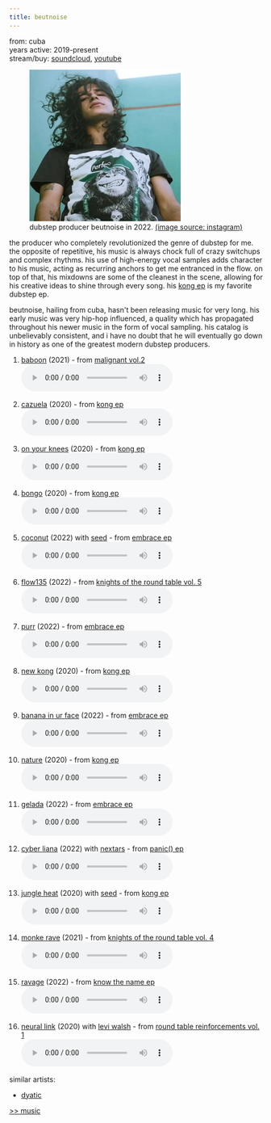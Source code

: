 ```yaml
---
title: beutnoise
---
```

<meta name="robots" content="noindex, nofollow, noarchive">

from: cuba<br>
years active: 2019-present<br>
stream/buy: [soundcloud](https://soundcloud.com/beutnoise), [youtube](https://www.youtube.com/channel/UC6f1dUhkKO0Nfz3X3Fdr09A)

<figure>
  <img id="beutnoise" src="/images/music/artistimg/beutnoise.png" width="300" height="300" margin-left="20px">
  <figcaption text-align="center">dubstep producer beutnoise in 2022. <a href="https://www.instagram.com/p/CbkwRBcOCQj">(image source: instagram)</a></figcaption>
</figure>

the producer who completely revolutionized the genre of dubstep for me. the opposite of repetitive, his music is always chock full of crazy switchups and complex rhythms. his use of high-energy vocal samples adds character to his music, acting as recurring anchors to get me entranced in the flow. on top of that, his mixdowns are some of the cleanest in the scene, allowing for his creative ideas to shine through every song. his [kong ep](https://soundcloud.com/beutnoise/sets/beutnoise-kong-ep-out-on) is my favorite dubstep ep.

beutnoise, hailing from cuba, hasn't been releasing music for very long. his early music was very hip-hop influenced, a quality which has propagated throughout his newer music in the form of vocal sampling. his catalog is unbelievably consistent, and i have no doubt that he will eventually go down in history as one of the greatest modern dubstep producers.

1. [baboon](https://soundcloud.com/malignant_music/beutnoise-baboon) (2021) - from [malignant vol.2](https://soundcloud.com/malignant_music/sets/malignant-vol2)<br>
<audio controls src="/images/music/beutnoise_baboon.mp3"></audio>

2. [cazuela](https://soundcloud.com/discipleroundtable/cazuela) (2020) - from [kong ep](https://soundcloud.com/beutnoise/sets/beutnoise-kong-ep-out-on)<br>
<audio controls src="/images/music/beutnoise_cazuela.mp3"></audio>

3. [on your knees](https://soundcloud.com/discipleroundtable/onyourknees) (2020) - from [kong ep](https://soundcloud.com/beutnoise/sets/beutnoise-kong-ep-out-on)<br>
<audio controls src="/images/music/beutnoise_onyourknees.mp3"></audio>

4. [bongo](https://soundcloud.com/discipleroundtable/bongo) (2020) - from [kong ep](https://soundcloud.com/beutnoise/sets/beutnoise-kong-ep-out-on)<br>
<audio controls src="/images/music/beutnoise_bongo.mp3"></audio>

5. [coconut](https://soundcloud.com/discipleroundtable/coconut) (2022) with [seed](https://soundcloud.com/seeddubz) - from [embrace ep](https://soundcloud.com/discipleroundtable/sets/embraceep)<br>
<audio controls src="/images/music/beutnoise_coconut.mp3"></audio>

6. [flow135](https://soundcloud.com/discipleroundtable/flow135) (2022) - from [knights of the round table vol. 5](https://soundcloud.com/discipleroundtable/sets/knights5)<br>
<audio controls src="/images/music/beutnoise_flow135.mp3"></audio>

7. [purr](https://soundcloud.com/beutnoise/beutnoise-purr) (2022) - from [embrace ep](https://soundcloud.com/discipleroundtable/sets/embraceep)<br>
<audio controls src="/images/music/beutnoise_purr.mp3"></audio>

8. [new kong](https://soundcloud.com/discipleroundtable/beutnoise-new-kong) (2020) - from [kong ep](https://soundcloud.com/beutnoise/sets/beutnoise-kong-ep-out-on)<br>
<audio controls src="/images/music/beutnoise_newkong.mp3"></audio>

9. [banana in ur face](https://soundcloud.com/beutnoise/beutnoise-banana-in-ur-face) (2022) - from [embrace ep](https://soundcloud.com/discipleroundtable/sets/embraceep)<br>
<audio controls src="/images/music/beutnoise_bananainurface.mp3"></audio>

10. [nature](https://soundcloud.com/discipleroundtable/nature) (2020) - from [kong ep](https://soundcloud.com/beutnoise/sets/beutnoise-kong-ep-out-on)<br>
<audio controls src="/images/music/beutnoise_nature.mp3"></audio>

11. [gelada](https://soundcloud.com/discipleroundtable/gelada) (2022) - from [embrace ep](https://soundcloud.com/discipleroundtable/sets/embraceep)<br>
<audio controls src="/images/music/beutnoise_gelada.mp3"></audio>

12. [cyber liana](https://soundcloud.com/discipleroundtable/cyberliana) (2022) with [nextars](/music/nextars) - from [panic() ep](https://soundcloud.com/discipleroundtable/sets/panicep)<br>
<audio controls src="/images/music/nextars_cyberliana.mp3"></audio>

13. [jungle heat](https://soundcloud.com/discipleroundtable/jungleheat) (2020) with [seed](https://soundcloud.com/seeddubz) - from [kong ep](https://soundcloud.com/beutnoise/sets/beutnoise-kong-ep-out-on)<br>
<audio controls src="/images/music/beutnoise_jungleheat.mp3"></audio>

14. [monke rave](https://soundcloud.com/discipleroundtable/monkerave) (2021) - from [knights of the round table vol. 4](https://soundcloud.com/discipleroundtable/sets/knights4)<br>
<audio controls src="/images/music/beutnoise_monkerave.mp3"></audio>

15. [ravage](https://soundcloud.com/discipleroundtable/ravage) (2022) - from [know the name ep](https://soundcloud.com/discipleroundtable/sets/knowthenameep)<br>
<audio controls src="/images/music/dyatic_ravage.mp3"></audio>

16. [neural link](https://soundcloud.com/discipleroundtable/neurallink) (2020) with [levi walsh](https://soundcloud.com/leviwalsh) - from [round table reinforcements vol. 1](https://soundcloud.com/discipleroundtable/sets/reinforcements1)<br>
<audio controls src="/images/music/beutnoise_neurallink.mp3"></audio>

similar artists:
- [dyatic](/music/dyatic)

<a href="/media/music#beutnoise">&gt;&gt; music</a>